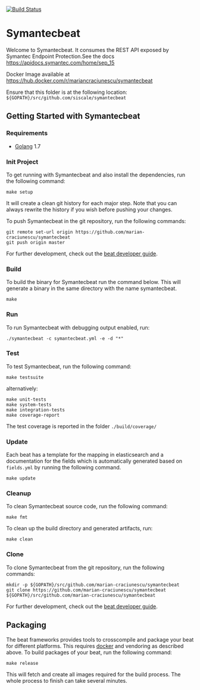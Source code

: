 [![Build Status](https://travis-ci.com/marian-craciunescu/symantecbeat.svg?branch=master)](https://travis-ci.com/marian-craciunescu/symantecbeat)

# Symantecbeat

Welcome to Symantecbeat.
It consumes the REST API exposed by Symantec Endpoint Protection.See the docs https://apidocs.symantec.com/home/sep_15

Docker Image available at https://hub.docker.com/r/mariancraciunescu/symantecbeat


Ensure that this folder is at the following location:
`${GOPATH}/src/github.com/siscale/symantecbeat`

## Getting Started with Symantecbeat

### Requirements

* [Golang](https://golang.org/dl/) 1.7

### Init Project
To get running with Symantecbeat and also install the
dependencies, run the following command:

```
make setup
```

It will create a clean git history for each major step. Note that you can always rewrite the history if you wish before pushing your changes.

To push Symantecbeat in the git repository, run the following commands:

```
git remote set-url origin https://github.com/marian-craciunescu/symantecbeat
git push origin master
```

For further development, check out the [beat developer guide](https://www.elastic.co/guide/en/beats/libbeat/current/new-beat.html).

### Build

To build the binary for Symantecbeat run the command below. This will generate a binary
in the same directory with the name symantecbeat.

```
make
```


### Run

To run Symantecbeat with debugging output enabled, run:

```
./symantecbeat -c symantecbeat.yml -e -d "*"
```


### Test

To test Symantecbeat, run the following command:

```
make testsuite
```

alternatively:
```
make unit-tests
make system-tests
make integration-tests
make coverage-report
```

The test coverage is reported in the folder `./build/coverage/`

### Update

Each beat has a template for the mapping in elasticsearch and a documentation for the fields
which is automatically generated based on `fields.yml` by running the following command.

```
make update
```


### Cleanup

To clean  Symantecbeat source code, run the following command:

```
make fmt
```

To clean up the build directory and generated artifacts, run:

```
make clean
```


### Clone

To clone Symantecbeat from the git repository, run the following commands:

```
mkdir -p ${GOPATH}/src/github.com/marian-craciunescu/symantecbeat
git clone https://github.com/marian-craciunescu/symantecbeat ${GOPATH}/src/github.com/marian-craciunescu/symantecbeat
```


For further development, check out the [beat developer guide](https://www.elastic.co/guide/en/beats/libbeat/current/new-beat.html).


## Packaging

The beat frameworks provides tools to crosscompile and package your beat for different platforms. This requires [docker](https://www.docker.com/) and vendoring as described above. To build packages of your beat, run the following command:

```
make release
```

This will fetch and create all images required for the build process. The whole process to finish can take several minutes.
